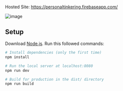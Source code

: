 # 

Hosted Site:
https://personaltinkering.firebaseapp.com/

![image](https://user-images.githubusercontent.com/106366024/229676157-76af246c-528d-43c6-bc0b-5d87cea3b2d7.png)


## Setup
Download [Node.js](https://nodejs.org/en/download/).
Run this followed commands:

``` bash
# Install dependencies (only the first time)
npm install

# Run the local server at localhost:8080
npm run dev

# Build for production in the dist/ directory
npm run build
```
